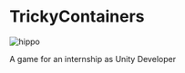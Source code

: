 # TrickyContainers
![hippo](https://im2.ezgif.com/tmp/ezgif-2-dc09b91bae.gif)

A game for an internship as Unity Developer
